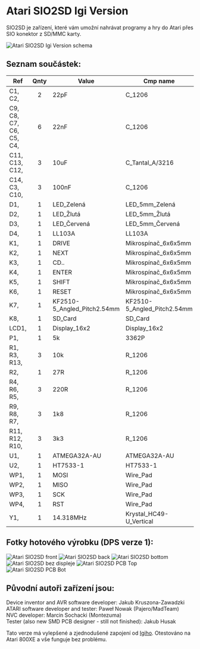# Atari SIO2SD Igi Version

SIO2SD je zařízení, které vám umožní nahrávat programy a hry do Atari přes SIO konektor z SD/MMC karty.

![Atari SIO2SD Igi Version schema](Hardware/SIO2SD_Igi_Version_schema.jpg "SIO2SD Igi Version schema")

## Seznam součástek:

| Ref                      | Qnty | Value                       | Cmp name                    |
|--------------------------|:----:|-----------------------------|-----------------------------|
| C1, C2,                  | 2    | 22pF                        | C_1206                      |
| C9, C8, C7, C6, C5, C4,  | 6    | 22nF                        | C_1206                      |
| C11, C13, C12,           | 3    | 10uF                        | C_Tantal_A/3216             |
| C14, C3, C10,            | 3    | 100nF                       | C_1206                      |
| D1,                      | 1    | LED_Zelená                  | LED_5mm_Zelená              |
| D2,                      | 1    | LED_Žlutá                   | LED_5mm_Žlutá               |
| D3,                      | 1    | LED_Červená                 | LED_5mm_Červená             |
| D4,                      | 1    | LL103A                      | LL103A                      |
| K1,                      | 1    | DRIVE                       | Mikrospínač_6x6x5mm         |
| K2,                      | 1    | NEXT                        | Mikrospínač_6x6x5mm         |
| K3,                      | 1    | CD..                        | Mikrospínač_6x6x5mm         |
| K4,                      | 1    | ENTER                       | Mikrospínač_6x6x5mm         |
| K5,                      | 1    | SHIFT                       | Mikrospínač_6x6x5mm         |
| K6,                      | 1    | RESET                       | Mikrospínač_6x6x5mm         |
| K7,                      | 1    | KF2510-5_Angled_Pitch2.54mm | KF2510-5_Angled_Pitch2.54mm |
| K8,                      | 1    | SD_Card                     | SD_Card                     |
| LCD1,                    | 1    | Display_16x2                | Display_16x2                |
| P1,                      | 1    | 5k                          | 3362P                       |
| R1, R3, R13,             | 3    | 10k                         | R_1206                      |
| R2,                      | 1    | 27R                         | R_1206                      |
| R4, R6, R5,              | 3    | 220R                        | R_1206                      |
| R9, R8, R7,              | 3    | 1k8                         | R_1206                      |
| R11, R12, R10,           | 3    | 3k3                         | R_1206                      |
| U1,                      | 1    | ATMEGA32A-AU                | ATMEGA32A-AU                |
| U2,                      | 1    | HT7533-1                    | HT7533-1                    |
| WP1,                     | 1    | MOSI                        | Wire_Pad                    |
| WP2,                     | 1    | MISO                        | Wire_Pad                    |
| WP3,                     | 1    | SCK                         | Wire_Pad                    |
| WP4,                     | 1    | RST                         | Wire_Pad                    |
| Y1,                      | 1    | 14.318MHz                   | Krystal_HC49-U_Vertical     |

## Fotky hotového výrobku (DPS verze 1):

![Atari SIO2SD front](Fotky_DPS_v1/SIO2SD_front.JPG "Atari SIO2SD front")
![Atari SIO2SD back](Fotky_DPS_v1/SIO2SD_back.JPG "Atari SIO2SD back")
![Atari SIO2SD bottom](Fotky_DPS_v1/SIO2SD_bottom.JPG "Atari SIO2SD bottom")
![Atari SIO2SD bez displeje](Fotky_DPS_v1/SIO2SD_bez_displeje.JPG "Atari SIO2SD bez displeje")
![Atari SIO2SD PCB Top](Fotky_DPS_v1/SIO2SD_PCB_Top.JPG "Atari SIO2SD PCB Top")
![Atari SIO2SD PCB Bot](Fotky_DPS_v1/SIO2SD_PCB_Bot.JPG "Atari SIO2SD PCB Bot")

## Původní autoři zařízení jsou:
Device inventor and AVR software developer: Jakub Kruszona-Zawadzki<br>
ATARI software developer and tester: Paweł Nowak (Pajero/MadTeam)<br>
NVC developer: Marcin Sochacki (Montezuma)<br>
Tester (also new SMD PCB designer - still not finished): Jakub Husak<br>

Tato verze má vylepšené a zjednodušené zapojení od [Igiho](http://blog.3b2.sk/igi/post/SIO2SD-3verzia.aspx).
Otestováno na Atari 800XE a vše funguje bez problému.
